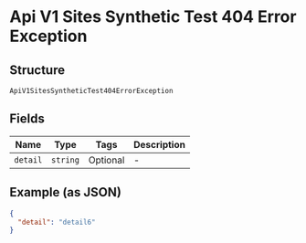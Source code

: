 
# Api V1 Sites Synthetic Test 404 Error Exception

## Structure

`ApiV1SitesSyntheticTest404ErrorException`

## Fields

| Name | Type | Tags | Description |
|  --- | --- | --- | --- |
| `detail` | `string` | Optional | - |

## Example (as JSON)

```json
{
  "detail": "detail6"
}
```

